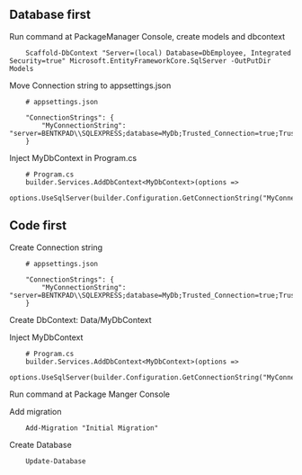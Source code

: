 ## Database first
Run command at PackageManager Console, create models and dbcontext
```
    Scaffold-DbContext "Server=(local) Database=DbEmployee, Integrated Security=true" Microsoft.EntityFrameworkCore.SqlServer -OutPutDir Models
```

Move Connection string to appsettings.json
```
    # appsettings.json

    "ConnectionStrings": {
        "MyConnectionString": "server=BENTKPAD\\SQLEXPRESS;database=MyDb;Trusted_Connection=true;TrustServerCertificate=True"
    }
```

Inject MyDbContext in Program.cs
```
    # Program.cs
    builder.Services.AddDbContext<MyDbContext>(options =>
        options.UseSqlServer(builder.Configuration.GetConnectionString("MyConnectionString")));
```


## Code first
Create Connection string
```
    # appsettings.json

    "ConnectionStrings": {
        "MyConnectionString": "server=BENTKPAD\\SQLEXPRESS;database=MyDb;Trusted_Connection=true;TrustServerCertificate=True"
    }
```
Create DbContext: Data/MyDbContext


Inject MyDbContext
```
    # Program.cs
    builder.Services.AddDbContext<MyDbContext>(options =>
        options.UseSqlServer(builder.Configuration.GetConnectionString("MyConnectionString")));
```


Run command at  Package Manger Console

Add migration
```
    Add-Migration "Initial Migration"
```

Create Database
```
    Update-Database
```
